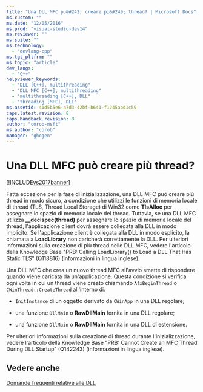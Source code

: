 ```yaml
---
title: "Una DLL MFC pu&#242; creare pi&#249; thread? | Microsoft Docs"
ms.custom: ""
ms.date: "12/05/2016"
ms.prod: "visual-studio-dev14"
ms.reviewer: ""
ms.suite: ""
ms.technology: 
  - "devlang-cpp"
ms.tgt_pltfrm: ""
ms.topic: "article"
dev_langs: 
  - "C++"
helpviewer_keywords: 
  - "DLL [C++], multithreading"
  - "DLL MFC [C++], multithreading"
  - "multithreading [C++], DLL"
  - "threading [MFC], DLL"
ms.assetid: 41d5b5e6-a7d3-42bf-b641-f1245abd1c59
caps.latest.revision: 8
caps.handback.revision: 8
author: "corob-msft"
ms.author: "corob"
manager: "ghogen"
---
```

# Una DLL MFC pu&#242; creare pi&#249; thread?
[!INCLUDE[vs2017banner](../assembler/inline/includes/vs2017banner.md)]

Fatta eccezione per la fase di inizializzazione, una DLL MFC può creare più thread in modo sicuro, a condizione che utilizzi le funzioni di memoria locale di thread \(TLS, Thread Local Storage\) di Win32 come **TlsAlloc** per assegnare lo spazio di memoria locale del thread.  Tuttavia, se una DLL MFC utilizza **\_\_declspec\(thread\)** per assegnare lo spazio di memoria locale del thread, l'applicazione client dovrà essere collegata alla DLL in modo implicito.  Se l'applicazione client è collegata alla DLL in modo esplicito, la chiamata a **LoadLibrary** non caricherà correttamente la DLL.  Per ulteriori informazioni sulla creazione di più thread nelle DLL MFC, vedere l'articolo della Knowledge Base "PRB: Calling LoadLibrary\(\) to Load a DLL That Has Static TLS" \(Q118816\) \(informazioni in lingua inglese\).  
  
 Una DLL MFC che crea un nuovo thread MFC all'avvio smette di rispondere quando viene caricata da un'applicazione.  Questa condizione si verifica ogni volta in cui un thread viene creato chiamando `AfxBeginThread` o `CWinThread::CreateThread` all'interno di:  
  
-   `InitInstance` di un oggetto derivato da `CWinApp` in una DLL regolare;  
  
-   una funzione `DllMain` o **RawDllMain** fornita in una DLL regolare;  
  
-   una funzione `DllMain` o **RawDllMain** fornita in una DLL di estensione.  
  
 Per ulteriori informazioni sulla creazione di thread durante l'inizializzazione, vedere l'articolo della Knowledge Base "PRB: Cannot Create an MFC Thread During DLL Startup" \(Q142243\) \(informazioni in lingua inglese\).  
  
## Vedere anche  
 [Domande frequenti relative alle DLL](../build/dll-frequently-asked-questions.md)